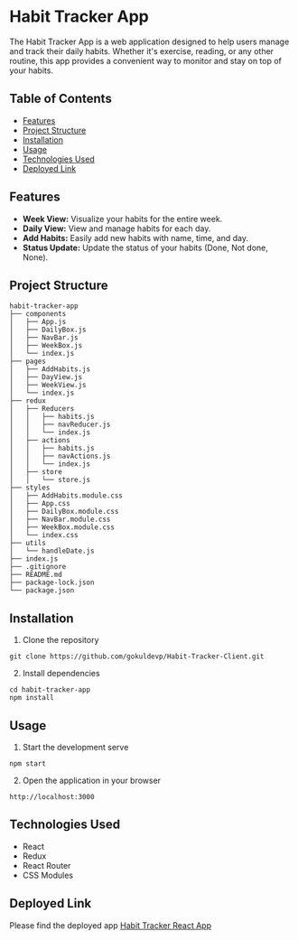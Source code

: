 # Habit Tracker App

The Habit Tracker App is a web application designed to help users manage and track their daily habits. Whether it's exercise, reading, or any other routine, this app provides a convenient way to monitor and stay on top of your habits.

## Table of Contents

- [Features](#features)
- [Project Structure](#project-structure)
- [Installation](#installation)
- [Usage](#usage)
- [Technologies Used](#technologies-used)
- [Deployed Link](#deployed-link)

## Features

- **Week View:** Visualize your habits for the entire week.
- **Daily View:** View and manage habits for each day.
- **Add Habits:** Easily add new habits with name, time, and day.
- **Status Update:** Update the status of your habits (Done, Not done, None).

## Project Structure

```plaintext
habit-tracker-app
├── components
│   ├── App.js
│   ├── DailyBox.js
│   ├── NavBar.js
│   ├── WeekBox.js
│   └── index.js
├── pages
│   ├── AddHabits.js
│   ├── DayView.js
│   ├── WeekView.js
│   └── index.js
├── redux
│   ├── Reducers
│   │   ├── habits.js
│   │   ├── navReducer.js
│   │   └── index.js
│   ├── actions
│   │   ├── habits.js
│   │   ├── navActions.js
│   │   └── index.js
│   ├── store
│   │   └── store.js
├── styles
│   ├── AddHabits.module.css
│   ├── App.css
│   ├── DailyBox.module.css
│   ├── NavBar.module.css
│   ├── WeekBox.module.css
│   └── index.css
├── utils
│   └── handleDate.js
├── index.js
├── .gitignore
├── README.md
├── package-lock.json
└── package.json
```

## Installation
1. Clone the repository
```cd
git clone https://github.com/gokuldevp/Habit-Tracker-Client.git
```

2. Install dependencies
```
cd habit-tracker-app
npm install
```

## Usage
1. Start the development serve
```
npm start
```
2. Open the application in your browser
```
http://localhost:3000
```

## Technologies Used
* React
* Redux
* React Router
* CSS Modules

## Deployed Link
Please find the deployed app [Habit Tracker React App](https://habit-tracker-react-app-2i74.onrender.com)